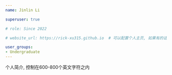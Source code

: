 ```yaml
---
name: Jinlin Li

superuser: true

# role: Since 2022

# website_url: https://rick-xu315.github.io  # 可以配置个人主页, 如果有的话

user_groups:
- Undergraduate
---
```

个人简介, 控制在600-800个英文字符之内